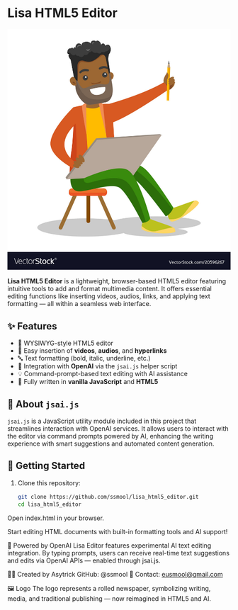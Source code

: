 # Lisa HTML5 Editor

![Lisa HTML5 Editor Logo](./assets/lisa_html_editor.jpg)

**Lisa HTML5 Editor** is a lightweight, browser-based HTML5 editor featuring intuitive tools to add and format multimedia content. It offers essential editing functions like inserting videos, audios, links, and applying text formatting — all within a seamless web interface.

## ✨ Features

- 📝 WYSIWYG-style HTML5 editor
- 🎥 Easy insertion of **videos**, **audios**, and **hyperlinks**
- 🔤 Text formatting (bold, italic, underline, etc.)
- 🧠 Integration with **OpenAI** via the `jsai.js` helper script
- 💡 Command-prompt-based text editing with AI assistance
- 💯 Fully written in **vanilla JavaScript** and **HTML5**

## 🧩 About `jsai.js`

`jsai.js` is a JavaScript utility module included in this project that streamlines interaction with OpenAI services. It allows users to interact with the editor via command prompts powered by AI, enhancing the writing experience with smart suggestions and automated content generation.

## 📁 Getting Started

1. Clone this repository:
   ```bash
   git clone https://github.com/ssmool/lisa_html5_editor.git
   cd lisa_html5_editor
Open index.html in your browser.

Start editing HTML documents with built-in formatting tools and AI support!

🧠 Powered by OpenAI
Lisa Editor features experimental AI text editing integration. By typing prompts, users can receive real-time text suggestions and edits via OpenAI APIs — enabled through jsai.js.

👨‍💻 Created by
Asytrick
GitHub: @ssmool
📧 Contact: eusmool@gmail.com

🖼️ Logo
The logo represents a rolled newspaper, symbolizing writing, media, and traditional publishing — now reimagined in HTML5 and AI.
